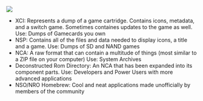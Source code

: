 ![](https://cdn.discordapp.com/attachments/451185149032529930/482693990240485429/Switch_Game_Formats.jpg)

- XCI: Represents a dump of a game cartridge. Contains icons, metadata, and a switch game. Sometimes containes updates to the game as well. 
        Use: Dumps of Gamecards you own
- NSP: Contains all of the files and data needed to display icons, a title and a game. 
        Use: Dumps of SD and NAND games
- NCA: A raw format that can contain a multitude of things (most similar to a ZIP file on your computer)
        Use: System Archives
- Deconstructed Rom Directory: An NCA that has been expanded into its component parts.
        Use: Developers and Power Users with more advanced applications
- NSO/NRO Homebrew: Cool and neat applications made unofficially by members of the community